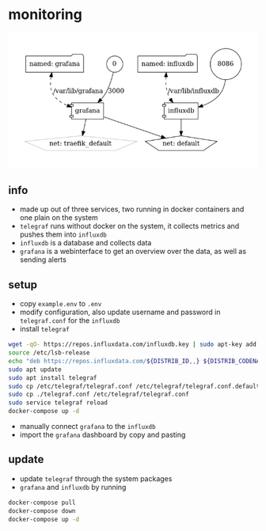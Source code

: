 # monitoring

![Architecture](architecture.png?raw=true)

## info

* made up out of three services, two running in docker containers and one plain on the system
* `telegraf` runs without docker on the system, it collects metrics and pushes them into `influxdb`
* `influxdb` is a database and collects data
* `grafana` is a webinterface to get an overview over the data, as well as sending alerts

## setup

* copy `example.env` to `.env`
* modify configuration, also update username and password in `telegraf.conf` for the `influxdb`
* install `telegraf`

```bash
wget -qO- https://repos.influxdata.com/influxdb.key | sudo apt-key add -
source /etc/lsb-release
echo "deb https://repos.influxdata.com/${DISTRIB_ID,,} ${DISTRIB_CODENAME} stable" | sudo tee /etc/apt/sources.list.d/influxdb.list
sudo apt update
sudo apt install telegraf
sudo cp /etc/telegraf/telegraf.conf /etc/telegraf/telegraf.conf.default
sudo cp ./telegraf.conf /etc/telegraf/telegraf.conf
sudo service telegraf reload
docker-compose up -d
```

* manually connect `grafana` to the `influxdb`
* import the `grafana` dashboard by copy and pasting

## update

* update `telegraf` through the system packages
* `grafana` and `influxdb` by running

```bash
docker-compose pull
docker-compose down
docker-compose up -d
```
